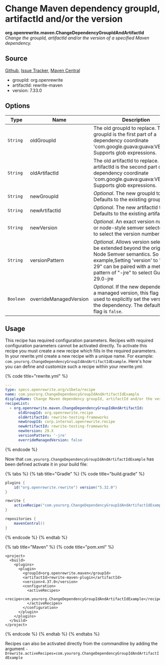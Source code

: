 # Change Maven dependency groupId, artifactId and/or the version

**org.openrewrite.maven.ChangeDependencyGroupIdAndArtifactId** _Change the groupId, artifactId and/or the version of a specified Maven dependency._

## Source

[Github](https://github.com/openrewrite/rewrite), [Issue Tracker](https://github.com/openrewrite/rewrite/issues), [Maven Central](https://search.maven.org/artifact/org.openrewrite/rewrite-maven/7.33.0/jar)

* groupId: org.openrewrite
* artifactId: rewrite-maven
* version: 7.33.0

## Options

| Type      | Name                   | Description                                                                                                                                                                                                         |
| --------- | ---------------------- | ------------------------------------------------------------------------------------------------------------------------------------------------------------------------------------------------------------------- |
| `String`  | oldGroupId             | The old groupId to replace. The groupId is the first part of a dependency coordinate 'com.google.guava:guava:VERSION'. Supports glob expressions.                                                                   |
| `String`  | oldArtifactId          | The old artifactId to replace. The artifactId is the second part of a dependency coordinate 'com.google.guava:guava:VERSION'. Supports glob expressions.                                                            |
| `String`  | newGroupId             | _Optional_. The new groupId to use. Defaults to the existing group id.                                                                                                                                              |
| `String`  | newArtifactId          | _Optional_. The new artifactId to use. Defaults to the existing artifact id.                                                                                                                                        |
| `String`  | newVersion             | _Optional_. An exact version number or node-style semver selector used to select the version number.                                                                                                                |
| `String`  | versionPattern         | _Optional_. Allows version selection to be extended beyond the original Node Semver semantics. So for example,Setting 'version' to "25-29" can be paired with a metadata pattern of "-jre" to select Guava 29.0-jre |
| `Boolean` | overrideManagedVersion | _Optional_. If the new dependency has a managed version, this flag can be used to explicitly set the version on the dependency. The default for this flag is `false`.                                               |

## Usage

This recipe has required configuration parameters. Recipes with required configuration parameters cannot be activated directly. To activate this recipe you must create a new recipe which fills in the required parameters. In your rewrite.yml create a new recipe with a unique name. For example: `com.yourorg.ChangeDependencyGroupIdAndArtifactIdExample`. Here's how you can define and customize such a recipe within your rewrite.yml:

{% code title="rewrite.yml" %}
```yaml
---
type: specs.openrewrite.org/v1beta/recipe
name: com.yourorg.ChangeDependencyGroupIdAndArtifactIdExample
displayName: Change Maven dependency groupId, artifactId and/or the version example
recipeList:
  - org.openrewrite.maven.ChangeDependencyGroupIdAndArtifactId:
      oldGroupId: org.openrewrite.recipe
      oldArtifactId: rewrite-testing-frameworks
      newGroupId: corp.internal.openrewrite.recipe
      newArtifactId: rewrite-testing-frameworks
      newVersion: 29.X
      versionPattern: '-jre'
      overrideManagedVersion: false
```
{% endcode %}

Now that `com.yourorg.ChangeDependencyGroupIdAndArtifactIdExample` has been defined activate it in your build file:

{% tabs %}
{% tab title="Gradle" %}
{% code title="build.gradle" %}
```groovy
plugins {
    id("org.openrewrite.rewrite") version("5.32.0")
}

rewrite {
    activeRecipe("com.yourorg.ChangeDependencyGroupIdAndArtifactIdExample")
}

repositories {
    mavenCentral()
}
```
{% endcode %}
{% endtab %}

{% tab title="Maven" %}
{% code title="pom.xml" %}
```markup
<project>
  <build>
    <plugins>
      <plugin>
        <groupId>org.openrewrite.maven</groupId>
        <artifactId>rewrite-maven-plugin</artifactId>
        <version>4.37.0</version>
        <configuration>
          <activeRecipes>
            <recipe>com.yourorg.ChangeDependencyGroupIdAndArtifactIdExample</recipe>
          </activeRecipes>
        </configuration>
      </plugin>
    </plugins>
  </build>
</project>
```
{% endcode %}
{% endtab %}
{% endtabs %}

Recipes can also be activated directly from the commandline by adding the argument `-Drewrite.activeRecipes=com.yourorg.ChangeDependencyGroupIdAndArtifactIdExample`
